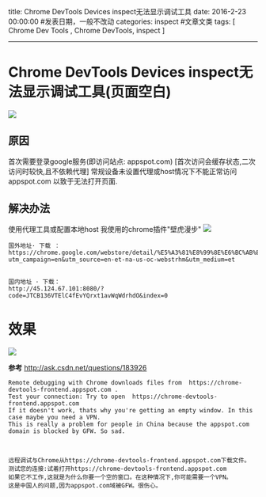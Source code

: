 title: Chrome DevTools Devices inspect无法显示调试工具
date: 2016-2-23 00:00:00 #发表日期，一般不改动
categories: inspect  #文章文类
tags: [ Chrome Dev Tools ,   Chrome DevTools,  inspect ]


---



# Chrome DevTools Devices inspect无法显示调试工具(页面空白)
![]( http://7xnbs3.com1.z0.glb.clouddn.com/16-2-23/24830606.jpg)
<!--
-->



## 原因
首次需要登录google服务(即访问站点: appspot.com) [首次访问会缓存状态,二次访问时较快,且不依赖代理]
常规设备未设置代理或host情况下不能正常访问 appspot.com 以致于无法打开页面.


## 解决办法
使用代理工具或配置本地host
我使用的chrome插件"壁虎漫步"
![]( http://7xnbs3.com1.z0.glb.clouddn.com/16-2-23/55846780.jpg)
<!--
-->


``` 
国外地址· 下载 ：
https://chrome.google.com/webstore/detail/%E5%A3%81%E8%99%8E%E6%BC%AB%E6%AD%A5/iahlmnbegagknnkkldncbplimibpcomf?utm_campaign=en&utm_source=en-et-na-us-oc-webstrhm&utm_medium=et


国内地址 · 下载：
http://45.124.67.101:8080/?code=JTCB136VTElC4fEvYQrxt1avWqWdrhdO&index=0
```


# 效果
![]( http://7xnbs3.com1.z0.glb.clouddn.com/16-2-23/74546907.jpg)
<!--
-->



**参考**
http://ask.csdn.net/questions/183926
```
Remote debugging with Chrome downloads files from  https://chrome-devtools-frontend.appspot.com .
Test your connection: Try to open  https://chrome-devtools-frontend.appspot.com
If it doesn't work, thats why you're getting an empty window. In this case maybe you need a VPN.
This is really a problem for people in China because the appspot.com domain is blocked by GFW. So sad.



远程调试与Chrome从https://chrome-devtools-frontend.appspot.com下载文件。
测试您的连接:试着打开https://chrome-devtools-frontend.appspot.com
如果它不工作,这就是为什么你要一个空的窗口。在这种情况下,你可能需要一个VPN。
这是中国人的问题,因为appspot.com域被GFW。很伤心。
```


<!-- more -->
